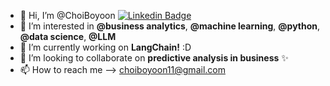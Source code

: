 - 👋 Hi, I’m @ChoiBoyoon [![Linkedin Badge](https://img.shields.io/badge/-BoyoonCHOI-blue?style=flat-square&logo=Linkedin&logoColor=white&link=https://www.linkedin.com/in/boyoon-choi-769897152/)](https://www.linkedin.com/in/boyoon-choi-769897152/)
- 👀 I’m interested in **@business analytics**, **@machine learning**, **@python**, **@data science**, **@LLM**
- 🌱 I’m currently working on **LangChain!** :D
- 💞️ I’m looking to collaborate on **predictive analysis in business** ✨
- 📫 How to reach me --> choiboyoon11@gmail.com

<!---
ChoiBoyoon/ChoiBoyoon is a ✨ special ✨ repository because its `README.md` (this file) appears on your GitHub profile.
You can click the Preview link to take a look at your changes.
--->
